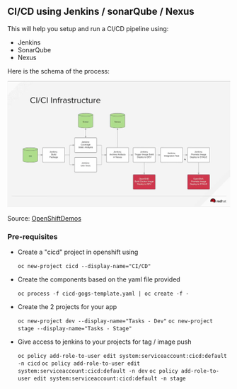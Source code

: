 ## CI/CD using Jenkins / sonarQube / Nexus

This will help you setup and run a CI/CD pipeline using:
- Jenkins
- SonarQube
- Nexus

Here is the schema of the process: 

![Architecture](./architecture.png "Architecture")

Source: [OpenShiftDemos](https://github.com/OpenShiftDemos/openshift-cd-demo)

### Pre-requisites

- Create a "cicd" project in openshift using

    `oc new-project cicd --display-name="CI/CD"`

- Create the components based on the yaml file provided

    `oc process -f cicd-gogs-template.yaml | oc create -f -`

- Create the 2 projects for your app

    `oc new-project dev --display-name="Tasks - Dev"`
    `oc new-project stage --display-name="Tasks - Stage"`

- Give access to jenkins to your projects for tag / image push

    `oc policy add-role-to-user edit system:serviceaccount:cicd:default -n cicd`
    `oc policy add-role-to-user edit system:serviceaccount:cicd:default -n dev`
    `oc policy add-role-to-user edit system:serviceaccount:cicd:default -n stage`

